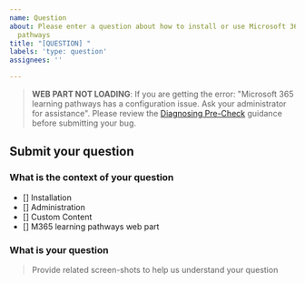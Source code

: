 ```yaml
---
name: Question
about: Please enter a question about how to install or use Microsoft 365 learning
  pathways
title: "[QUESTION] "
labels: 'type: question'
assignees: ''

---
```


>**WEB PART NOT LOADING**: If you are getting the error: "Microsoft 365 learning pathways has a configuration issue. Ask your administrator for assistance". Please review the [Diagnosing Pre-Check](https://github.com/pnp/custom-learning-office-365/blob/main/installation/DiagnosisPreCheck.md) guidance before submitting your bug.

## Submit your question

### What is the context of your question

- [] Installation
- [] Administration
- [] Custom Content
- [] M365 learning pathways web part

### What is your question

>Provide related screen-shots to help us understand your question
